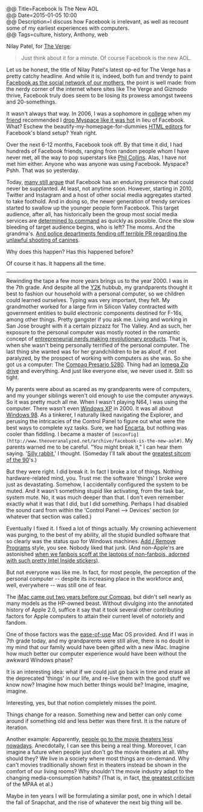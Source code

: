 @@ Title=Facebook Is The New AOL  
@@ Date=2015-01-05 10:00  
@@ Description=I discuss how Facebook is irrelevant, as well as recount some of my earliest experiences with computers.  
@@ Tags=culture, history, Anthony, web    

Nilay Patel, for [The Verge](http://www.theverge.com/2015/1/4/7488495/facebook-is-the-new-aol):
>Just think about it for a minute. Of course Facebook is the new AOL.

Let us be honest, the title of Nilay Patel's latest op-ed for The Verge has a pretty catchy headline. And while it is, indeed, both fun and trendy to paint [Facebook as the social network of our mothers](http://mom.me/teen/8179-moms-have-taken-over-facebook/), the point is well made: from the nerdy corner of the internet where sites like The Verge and Gizmodo thrive, Facebook truly does seem to be losing its prowess amongst tweens and 20-somethings. 

It wasn't always that way. In 2006, I was a sophomore in [college](http://puc.edu/) when my [friend](http://twitter.com/the_real_hunter) recommended I [drop Myspace like it was hot](https://en.wikipedia.org/wiki/Drop_It_Like_It's_Hot) in lieu of Facebook. What? Eschew the beautify-my-homepage-for-dummies [HTML editors](http://www.pimp-my-profile.com/generators/myspace.php) for Facebook's bland setup? Yeah right.

Over the next 6-12 months, Facebook took off. By that time it did, I had hundreds of Facebook friends, ranging from random people whom I have never met, all the way to pop superstars like [Phil Collins](https://www.facebook.com/philcollins). Alas, I have not met him either. Anyone who was anyone was using Facebook. Myspace? Pshh. That was so yesterday.

Today, [many still argue](http://www.socialbuzzpros.com/2014/11/04/is-facebook-still-important/) that Facebook has an enduring presence that could never be supplanted. At least, not anytime soon. However, starting in 2010, Twitter and Instagram and a host of other social media aggregates started to take foothold. And in doing so, the newer generation of trendy services started to swallow up the younger people form Facebook. This target audience, after all, has historically been the group most social media services are [determined to command](http://www.theguardian.com/technology/2013/nov/20/marketing-to-kids-on-social-media-facebook-and-twitter-are-not-enough) as quickly as possible. Once the slow bleeding of target audience begins, who is left? The moms. And the grandma's. [And police departments fending off terrible PR regarding the unlawful shooting of canines](http://www.scpr.org/news/2013/07/05/38068/hawthorne-police-concerned-about-cyber-threats-aft/). 

Why does this happen? Has this happened before?

Of course it has. It happens all the time. 

<hr class="small">

Rewinding the tape a few more years brings us to the year 2000. I was in the 7th grade. And despite all the [Y2K](https://en.wikipedia.org/wiki/Year_2000_problem) hubbub, my grandparents thought it best to fashion our household with a personal computer, so we children could learned ourselves. Typing was very important, they felt. My grandmother worked for a large firm in Silicon Valley contracted with government entities to build electronic components destined for F-16s, among other things. Pretty gangster if you ask me. Living and working in San Jose brought with it a certain pizzazz for The Valley. And as such, her exposure to the personal computer was mostly rooted in the romantic concept of [entrepreneurial nerds making revolutionary products](https://en.wikipedia.org/wiki/Apple_Inc%2E). That is, when she wasn't being personally terrified of the personal computer. The last thing she wanted was for her grandchildren to be as aloof, if not paralyzed, by the prospect of working with computers as she was. So she got us a computer: The [Compaq Presario 5280](http://www.ebay.com/itm/COMPAQ-PRESARIO-5280-DESKTOP-good-condition-80-00-/281529628304?pt=US_Computer_Cases&amp;hash=item418c793690). Thing had an [Iomega Zip drive](https://en.wikipedia.org/wiki/Iomega_Zip_drive) and everything. And just like everyone else, we never used it. Still: so tight.  

My parents were about as scared as my grandparents were of computers, and my younger siblings weren't old enough to use the computer anyways. So it was pretty much all me. When I wasn't playing N64, I was using the computer. There wasn't even [Windows XP](https://en.wikipedia.org/wiki/Windows_XP) in 2000. It was all about [Windows 98](https://en.wikipedia.org/wiki/Windows_98). As a tinkerer, I naturally liked navigating the Explorer, and perusing the intricacies of the Control Panel to figure out what were the best ways to complete xyz tasks. Sure, we had [Encarta](https://en.wikipedia.org/wiki/Encarta), but nothing was cooler than fiddling. I became a master of `[msconfig](http://www.theoveranalyzed.net/archive/facebook-is-the-new-aol#)`. My parents warned me to be careful. "You might break it," I can hear them saying. '[Silly rabbit](https://www.youtube.com/watch?v=QgwhOEoZOhA),' I thought. (Someday I'll talk about the [greatest sitcom of the 90](https://en.wikipedia.org/wiki/The_Fresh_Prince_of_Bel-Air)'s.)

But they were right. I did break it. In fact I broke a lot of things. Nothing hardware-related mind, you. Trust me: the software 'things' I broke were just as devastating. Somehow, I accidentally configured the system to be muted. And it wasn't something stupid like activating, from the task bar, system mute. No, it was much deeper than that. I don't even remember exactly what it was that I did, but I did something. Perhaps I had disabled the sound card from within the 'Control Panel --> Devices' section (or whatever that section was called.) 

Eventually I fixed it. I fixed a lot of things actually. My crowning achievement was purging, to the best of my ability, all the stupid bundled software that so clearly was the status quo for Windows machines. [Add / Remove Programs](http://support.microsoft.com/kb/314481) style, you see. Nobody liked that junk. (And non-Apple'rs are astonished [when we fanbois scoff at the laptops of non-fanbois, adorned with such pretty Intel Inside stickers)](http://www.cultofmac.com/227936/watch-steve-jobs-laugh-at-the-idea-of-intel-inside-stickers-on-the-side-of-every-mac-video/). 

But not everyone was like me. In fact, for most people, the perception of the personal computer -- despite its increasing place in the workforce and, well, everywhere -- was still one of fear. 

The [iMac came out two years before our Compaq](https://en.wikipedia.org/wiki/Imac), but didn't sell nearly as many models as the HP-owned beast. Without divulging into the annotated history of Apple 2.0, suffice it say that it took several other contributing factors for Apple computers to attain their current level of notoriety and fandom. 

One of those factors was the [ease-of-use](https://en.wikipedia.org/wiki/Mac_OS) Mac OS provided. And if I was in 7th grade today, and my grandparents were still alive, there is no doubt in my mind that our family would have been gifted with a new iMac. Imagine how much better our computer experience would have been without the awkward Windows phase? 

It is an interesting idea: what if we could just go back in time and erase all the deprecated 'things' in our life, and re-live them with the good stuff we know now? Imagine how much better things would be? Imagine, imagine, imagine.

Interesting, yes, but that notion completely misses the point.

Things change for a reason. Something new and better can only come around if something old and less better was there first. It is the nature of iteration.

Another example: Apparently, [people go to the movie theaters less nowadays](http://www.theverge.com/2015/1/1/7478987/box-office-attendance-hits-lowest-level-in-19-years). Anecdotally, I can see this being a real thing. Moreover, I can imagine a future when people just don't go the movie theaters at all. Why should they? We live in a society where most things are on-demand. Why can't movies traditionally shown first in theaters instead be shown in the comfort of our living rooms? Why shouldn't the movie industry adapt to the changing media-consumption habits? (That is, in fact, [the greatest criticism](http://www.theverge.com/2014/12/19/7420823/mpaa-decries-googles-shameful-attack-on-its-anti-piracy-program) of the MPAA et al.)

Maybe in ten years I will be formulating a similar post, one in which I detail the fall of Snapchat, and the rise of whatever the next big thing will be.